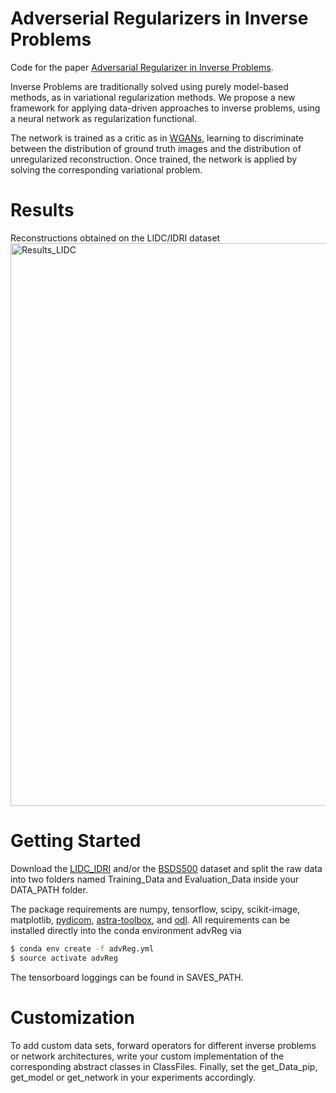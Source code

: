 # Adverserial Regularizers in Inverse Problems
Code for the paper [Adversarial Regularizer in Inverse Problems](https://arxiv.org/abs/1805.11572).

Inverse Problems are traditionally solved using purely model-based methods, as in variational regularization methods. 
We propose a new framework for applying data-driven approaches to inverse problems, using a neural network as
regularization functional. 

The network is trained as a critic as in [WGANs](https://arxiv.org/abs/1701.07875), learning to discriminate between the
distribution of ground truth images and the distribution of unregularized reconstruction. Once trained, the network is
applied by solving the corresponding variational problem.

# Results
Reconstructions obtained on the LIDC/IDRI dataset
<img src="http://www.damtp.cam.ac.uk/user/sl767/picture_ar.png" 
width="900" title="Results_LIDC">

# Getting Started

Download the [LIDC_IDRI](https://wiki.cancerimagingarchive.net/display/Public/LIDC-IDRI) and/or the
[BSDS500](http://www.eecs.berkeley.edu/Research/Projects/CS/vision/grouping/BSR/BSR_bsds500.tgz) dataset and split the raw 
data into two folders named Training_Data and Evaluation_Data inside your DATA_PATH folder.

The package requirements are numpy, tensorflow, scipy, scikit-image, matplotlib, 
[pydicom](https://pydicom.github.io/pydicom/stable/getting_started.html), 
[astra-toolbox](https://www.astra-toolbox.com/docs/install.html), and [odl](https://github.com/odlgroup/odl). 
All requirements can be installed directly into the conda environment advReg via
```bash
$ conda env create -f advReg.yml
$ source activate advReg
```

The tensorboard loggings can be found in SAVES_PATH.

# Customization

To add custom data sets, forward operators for different inverse problems or network architectures, write your custom 
implementation of the corresponding abstract classes in ClassFiles. Finally, set the
get_Data_pip, get_model or get_network in your experiments accordingly.
